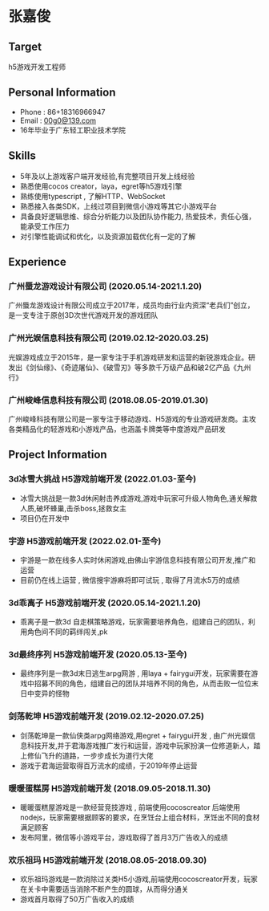 # 张嘉俊

## Target
h5游戏开发工程师

## Personal Information
- Phone : 86+18316966947
- Email : 00g0@139.com
- 16年毕业于广东轻工职业技术学院

## Skills
- 5年及以上游戏客户端开发经验,有完整项目开发上线经验
- 熟悉使用cocos creator，laya，egret等h5游戏引擎
- 熟练使用typescript , 了解HTTP、WebSocket
- 熟悉接入各类SDK，上线过项目到微信小游戏等其它小游戏平台
- 具备良好逻辑思维、综合分析能力以及团队协作能力, 热爱技术，责任心强，能承受工作压力
- 对引擎性能调试和优化，以及资源加载优化有一定的了解


## Experience

### 广州蜃龙游戏设计有限公司    (2020.05.14-2021.1.20)
广州蜃龙游戏设计有限公司成立于2017年，成员均由行业内资深“老兵们”创立，是一支专注于原创3D次世代游戏开发的游戏团队


### 广州光娱信息科技有限公司    (2019.02.12-2020.03.25)
光娱游戏成立于2015年，是一家专注于手机游戏研发和运营的新锐游戏企业。研发出《剑仙缘》、《奇迹屠仙》、《破雪刃》等多款千万级产品和破2亿产品《九州行》

### 广州峻峰信息科技有限公司    (2018.08.05-2019.01.30)
广州峻峰科技有限公司是一家专注于移动游戏、H5游戏的专业游戏研发商。主攻各类精品化的轻游戏和小游戏产品，也涵盖卡牌类等中度游戏产品研发

## Project Information

### 3d冰雪大挑战 H5游戏前端开发    (2022.01.03-至今)
- 冰雪大挑战是一款3d休闲射击养成游戏,游戏中玩家可升级人物角色,通关解救人质,破坏蜂巢,击杀boss,拯救女主
- 项目仍在开发中

### 宇游 H5游戏前端开发    (2022.02.01-至今)
- 宇游是一款在线多人实时休闲游戏,由佛山宇游信息科技有限公司开发,推广和运营
- 目前仍在线上运营 , 微信搜宇游麻将即可试玩 , 取得了月流水5万的成绩

### 3d乖离子  H5游戏前端开发    (2020.05.14-2021.1.20)
- 乖离子是一款3d 自走棋策略游戏，玩家需要培养角色，组建自己的团队，利用角色间不同的羁绊闯关,pk

### 3d最终序列  H5游戏前端开发    (2020.05.13-至今)
- 最终序列是一款3d末日逃生arpg网游 , 用laya + fairygui开发，玩家需要在游戏中招募不同的角色，组建自己的团队并培养不同的角色，从而击败一位位末日中变异的怪物

### 剑荡乾坤  H5游戏前端开发    (2019.02.12-2020.07.25)
- 剑荡乾坤是一款仙侠类arpg网络游戏,用egret + fairygui开发 , 由广州光娱信息科技开发,并于君海游戏推广发行和运营，游戏中玩家扮演一位修道新人，踏上修仙飞升的道路，一步步成长为道行大佬
- 游戏于君海运营取得百万流水的成绩，于2019年停止运营

### 暖暖蛋糕房  H5游戏前端开发    (2018.09.05-2018.11.30)
- 暖暖蛋糕屋游戏是一款经营竞技游戏 , 前端使用cocoscreator 后端使用nodejs，玩家需要根据顾客的要求，在烹饪台上组合材料，烹饪出不同的食材满足顾客
- 发布阿里，微信等小游戏平台，游戏取得了首月3万广告收入的成绩

### 欢乐祖玛  H5游戏前端开发    (2018.08.05-2018.09.30)
- 欢乐祖玛游戏是一款消除过关类H5小游戏,前端使用cocoscreator开发，玩家在关卡中需要适当消除不断产生的圆球，从而得分通关
- 游戏首月取得了50万广告收入的成绩
